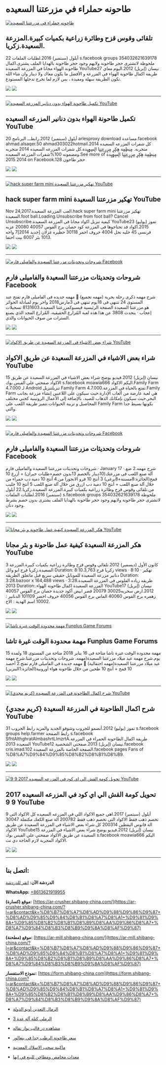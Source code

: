 # طاحونه حملراء في مزرعتنا السعيده

<a href="https://swt.shibang-china.com/?l=ar&img&k=%D8%B7%D8%A7%D8%AD%D9%88%D9%86%D9%87+%D8%AD%D9%85%D9%84%D8%B1%D8%A7%D8%A1+%D9%81%D9%8A+%D9%85%D8%B2%D8%B1%D8%B9%D8%AA%D9%86%D8%A7+%D8%A7%D9%84%D8%B3%D8%B9%D9%8A%D8%AF%D9%87" target="_blank">![طاحونه حملراء في مزرعتنا السعيده](http://static.shibang-china.com/all-800x300/1276.jpg)</a>

## تلقائى وقوس قزح وطائرة زراعية بكميات كبيرة.المزرعة السعيدة.زكريا.
22 أيلول (سبتمبر) 2016.لطلبات الملفات s.facebook groups 354032621639178 ملحوظة لاتشترى حجر طاحونة ولايهم وجود حجر طاحونة بالهدايا الملف يشترى.اكمال طاحونة الهواء مجانا في المزرعة السعيدة YouTube27 نيسان (إبريل) 2012.اليوم معاي طريقة اكمال طاحونة الهواء في المزرعة و الأفضل ما يكون معاك ولا دينار وان شاء الله تكون الطريقة سهلة ومفيدة ، بس لازم لما تخرج تدخلها المستودع.


<a href="https://whatsapp.shibangsoft.com/WhatsApp.php" target="_blank" title="WhatsApp">![](http://static.shibang-china.com/icon/whatsapp.png)</a> <a href="https://swt.shibang-china.com/?l=ar&icon&k=%D8%B7%D8%A7%D8%AD%D9%88%D9%86%D9%87+%D8%AD%D9%85%D9%84%D8%B1%D8%A7%D8%A1+%D9%81%D9%8A+%D9%85%D8%B2%D8%B1%D8%B9%D8%AA%D9%86%D8%A7+%D8%A7%D9%84%D8%B3%D8%B9%D9%8A%D8%AF%D9%87" target="_blank">![](http://static.shibang-china.com/icon/chat-ar.png)</a>

---

<a href="https://swt.shibang-china.com/?l=ar&img&k=%D8%B7%D8%A7%D8%AD%D9%88%D9%86%D9%87+%D8%AD%D9%85%D9%84%D8%B1%D8%A7%D8%A1+%D9%81%D9%8A+%D9%85%D8%B2%D8%B1%D8%B9%D8%AA%D9%86%D8%A7+%D8%A7%D9%84%D8%B3%D8%B9%D9%8A%D8%AF%D9%87" target="_blank">![تكميل طاحونة الهواء بدون دنانير المزرعه السعيده YouTube](http://static.shibang-china.com/all-800x300/965.jpg)</a>

## تكميل طاحونة الهواء بدون دنانير المزرعه السعيده YouTube
20 أيلول (سبتمبر) 2012.رابطـــ البرنامج arlesproxy download مساعدة.facebook ahmad.alsaqer.50 ahmad303022hotmail.كل شفرات المزرعه السعيده 2014 متجربه. مٍنِظٍمٍة هٍكٍرٍ مٍزٍرٍعٍتٍنٍا الٍسٍعٍٍٍٍٍيٍدة.كل شفرات المزرعه السعيده 2014 متجربه ومضمونه 100%شفرات المزرعه السعيده.See more of مٍنِظٍمٍة هٍكٍرٍ مٍزٍرٍعٍتٍنٍا الٍسٍعٍٍٍٍٍيٍدة 2014 2015 on Facebook.128 حجر طاحون


<a href="https://whatsapp.shibangsoft.com/WhatsApp.php" target="_blank" title="WhatsApp">![](http://static.shibang-china.com/icon/whatsapp.png)</a> <a href="https://swt.shibang-china.com/?l=ar&icon&k=%D8%B7%D8%A7%D8%AD%D9%88%D9%86%D9%87+%D8%AD%D9%85%D9%84%D8%B1%D8%A7%D8%A1+%D9%81%D9%8A+%D9%85%D8%B2%D8%B1%D8%B9%D8%AA%D9%86%D8%A7+%D8%A7%D9%84%D8%B3%D8%B9%D9%8A%D8%AF%D9%87" target="_blank">![](http://static.shibang-china.com/icon/chat-ar.png)</a>

---

<a href="https://swt.shibang-china.com/?l=ar&img&k=%D8%B7%D8%A7%D8%AD%D9%88%D9%86%D9%87+%D8%AD%D9%85%D9%84%D8%B1%D8%A7%D8%A1+%D9%81%D9%8A+%D9%85%D8%B2%D8%B1%D8%B9%D8%AA%D9%86%D8%A7+%D8%A7%D9%84%D8%B3%D8%B9%D9%8A%D8%AF%D9%87" target="_blank">![hack super farm mini تهكير مزرعتنا السعيدة YouTube](http://static.shibang-china.com/all-800x300/468.jpg)</a>

## hack super farm mini تهكير مزرعتنا السعيدة YouTube
Nov 24,2017.العب المزرعة السعيدة.hack super farm mini تهكير مزرعتنا السعيدة.foot ball.Loading.Unsubscribe from foot ball? Cancel Unsubscribe.كيفية تنزيل اكواد مجانا فى المزرعة السعيدة YouTube23 تموز (يوليو) 2015.اكواد قد تحتاجوها فى المزرعة كود حصان برج القوس 40057 20080 عزبه فرنسى 45 خليه نحل 4004 خروف احمر 30118 حظيره غزلان [جديد 2014]7 واحه 1013 بئر 6007 بيت احتفا.


<a href="https://whatsapp.shibangsoft.com/WhatsApp.php" target="_blank" title="WhatsApp">![](http://static.shibang-china.com/icon/whatsapp.png)</a> <a href="https://swt.shibang-china.com/?l=ar&icon&k=%D8%B7%D8%A7%D8%AD%D9%88%D9%86%D9%87+%D8%AD%D9%85%D9%84%D8%B1%D8%A7%D8%A1+%D9%81%D9%8A+%D9%85%D8%B2%D8%B1%D8%B9%D8%AA%D9%86%D8%A7+%D8%A7%D9%84%D8%B3%D8%B9%D9%8A%D8%AF%D9%87" target="_blank">![](http://static.shibang-china.com/icon/chat-ar.png)</a>

---

<a href="https://swt.shibang-china.com/?l=ar&img&k=%D8%B7%D8%A7%D8%AD%D9%88%D9%86%D9%87+%D8%AD%D9%85%D9%84%D8%B1%D8%A7%D8%A1+%D9%81%D9%8A+%D9%85%D8%B2%D8%B1%D8%B9%D8%AA%D9%86%D8%A7+%D8%A7%D9%84%D8%B3%D8%B9%D9%8A%D8%AF%D9%87" target="_blank">![شروحات وتحديثات مزرعتنا السعيدة والفاميلى فارم Facebook](http://static.shibang-china.com/all-800x300/905.jpg)</a>

## شروحات وتحديثات مزرعتنا السعيدة والفاميلى فارم Facebook
شرح مهمه ذكرى رحلة بحرية (مهمه تجميع) 🤔 مهمه جديده فى الفاميلى فارم تفتح عند المستوى 24 تتنهى فى 18يوم تنتهى فى 3مارس2018 واخر يوم لمبادلة الجوائز هو.مزرعتنا السعيدة الصفحة الرئيسية فيسبوكمزرعتنا السعيدة.8131603 تسجيلات إعجاب · يتحدث 3808 عن هذا.هذه لعبة المُزارع الحقيقية، المُزارع المجد الذي يصنع السترات من صوف الحيوانات والذي.


<a href="https://whatsapp.shibangsoft.com/WhatsApp.php" target="_blank" title="WhatsApp">![](http://static.shibang-china.com/icon/whatsapp.png)</a> <a href="https://swt.shibang-china.com/?l=ar&icon&k=%D8%B7%D8%A7%D8%AD%D9%88%D9%86%D9%87+%D8%AD%D9%85%D9%84%D8%B1%D8%A7%D8%A1+%D9%81%D9%8A+%D9%85%D8%B2%D8%B1%D8%B9%D8%AA%D9%86%D8%A7+%D8%A7%D9%84%D8%B3%D8%B9%D9%8A%D8%AF%D9%87" target="_blank">![](http://static.shibang-china.com/icon/chat-ar.png)</a>

---

<a href="https://swt.shibang-china.com/?l=ar&img&k=%D8%B7%D8%A7%D8%AD%D9%88%D9%86%D9%87+%D8%AD%D9%85%D9%84%D8%B1%D8%A7%D8%A1+%D9%81%D9%8A+%D9%85%D8%B2%D8%B1%D8%B9%D8%AA%D9%86%D8%A7+%D8%A7%D9%84%D8%B3%D8%B9%D9%8A%D8%AF%D9%87" target="_blank">![شراء بعض الاشياء في المزرعة السعيدة عن طريق الاكواد YouTube](http://static.shibang-china.com/all-800x300/1274.jpg)</a>

## شراء بعض الاشياء في المزرعة السعيدة عن طريق الاكواد YouTube
15 نيسان (إبريل) 2012.فيديو يوضح شراء بعض الاشياء في المزرعة السعيدة عن طريق الاكواد صفحتي علي الفيس بوك s.facebook moawia666 اليكم الاكواد.Family Farm 4.7.000 لـ Android تنزيلتنزيل Family Farm 4.7.000.تمتع بالحياة في المزرعة.Family Farm هي لعبة عارضة من ألعاب الإدارة.حيث سيكون على اللاعبين إنشاء مزرعة بجانب البحر.حيث سيكون بإمكانك الذهاب للصيد، بالإضافة إلى الأعمال الروتينية كجني مختلف المحاصيل و تربية الحيوانات.تتميز طريقة اللعب على Family Farm بكونها بسيط جدا والتي.


<a href="https://whatsapp.shibangsoft.com/WhatsApp.php" target="_blank" title="WhatsApp">![](http://static.shibang-china.com/icon/whatsapp.png)</a> <a href="https://swt.shibang-china.com/?l=ar&icon&k=%D8%B7%D8%A7%D8%AD%D9%88%D9%86%D9%87+%D8%AD%D9%85%D9%84%D8%B1%D8%A7%D8%A1+%D9%81%D9%8A+%D9%85%D8%B2%D8%B1%D8%B9%D8%AA%D9%86%D8%A7+%D8%A7%D9%84%D8%B3%D8%B9%D9%8A%D8%AF%D9%87" target="_blank">![](http://static.shibang-china.com/icon/chat-ar.png)</a>

---

<a href="https://swt.shibang-china.com/?l=ar&img&k=%D8%B7%D8%A7%D8%AD%D9%88%D9%86%D9%87+%D8%AD%D9%85%D9%84%D8%B1%D8%A7%D8%A1+%D9%81%D9%8A+%D9%85%D8%B2%D8%B1%D8%B9%D8%AA%D9%86%D8%A7+%D8%A7%D9%84%D8%B3%D8%B9%D9%8A%D8%AF%D9%87" target="_blank">![شروحات وتحديثات مزرعتنا السعيدة والفاميلى فارم Facebook](http://static.shibang-china.com/all-800x300/1452.jpg)</a>

## شروحات وتحديثات مزرعتنا السعيدة والفاميلى فارم Facebook
شروحات وتحديثات مزرعتنا السعيدة والفاميلى فارم.· January 17 ·.شرح مهمه.2 ضع آلة صنع اللعب فى مزرعتك(10دينار بالخصم 13بدون خصم+طلبات جيران) + أزرع 10 قمح(الجائزة:8مسننة+8برغى) 3 أنتج 10 فرو الانجورا من.4 أنتج 10 دمية دب حمراء من خلال آلة صنع اللعب + أنتج 10 دمية دب ازرق من خلال آلة صنع اللعب 5 أنتج 10 حليب من.تلقائى وقوس قزح وطائرة زراعية بكميات كبيرة.المزرعة السعيدة.زكريا.22 أيلول (سبتمبر) 2016.لطلبات الملفات s.facebook groups 354032621639178 ملحوظة لاتشترى حجر طاحونة ولايهم وجود حجر طاحونة بالهدايا الملف يشترى بدون خصم بشرط وجود دنان.


<a href="https://whatsapp.shibangsoft.com/WhatsApp.php" target="_blank" title="WhatsApp">![](http://static.shibang-china.com/icon/whatsapp.png)</a> <a href="https://swt.shibang-china.com/?l=ar&icon&k=%D8%B7%D8%A7%D8%AD%D9%88%D9%86%D9%87+%D8%AD%D9%85%D9%84%D8%B1%D8%A7%D8%A1+%D9%81%D9%8A+%D9%85%D8%B2%D8%B1%D8%B9%D8%AA%D9%86%D8%A7+%D8%A7%D9%84%D8%B3%D8%B9%D9%8A%D8%AF%D9%87" target="_blank">![](http://static.shibang-china.com/icon/chat-ar.png)</a>

---

<a href="https://swt.shibang-china.com/?l=ar&img&k=%D8%B7%D8%A7%D8%AD%D9%88%D9%86%D9%87+%D8%AD%D9%85%D9%84%D8%B1%D8%A7%D8%A1+%D9%81%D9%8A+%D9%85%D8%B2%D8%B1%D8%B9%D8%AA%D9%86%D8%A7+%D8%A7%D9%84%D8%B3%D8%B9%D9%8A%D8%AF%D9%87" target="_blank">![هكر المزرعة السعيدة كيفية عمل طاحونة و بئر مجانا YouTube](http://static.shibang-china.com/all-800x300/1016.jpg)</a>

## هكر المزرعة السعيدة كيفية عمل طاحونة و بئر مجانا YouTube
3 كانون الأول (ديسمبر) 2012.تلقائى وقوس قزح وطائرة زراعية بكميات كبيرة.المزرعة السعيدة.زكريا فرح ابو وائل Duration: 8:10.زكريا فرح 3,763 views &middot; 8:10 &middot; تهكير دنانير مزرعة السعيدة للموبايل حقيقي سريع قبل ماتغلق الطريقه Duration: 3:28.bazoor x 164,488 views &middot; 3:28.طريقه زياده الفلوس فى المزرعة السعيدة 2013 Duration:.المزرعة السعيدة اكمال طاحونة الهواء YouTube17 نيسان (إبريل) 2012.ارض سحريه30025 20079 قصر ابيض أكود جديدة حصان برج القوس 40057 زهمره برج القوس 40060 الماس برج القوس 40056 خروف اخضر 101109 الدنانير : 10002 اسم الهدية : الاخ.


<a href="https://whatsapp.shibangsoft.com/WhatsApp.php" target="_blank" title="WhatsApp">![](http://static.shibang-china.com/icon/whatsapp.png)</a> <a href="https://swt.shibang-china.com/?l=ar&icon&k=%D8%B7%D8%A7%D8%AD%D9%88%D9%86%D9%87+%D8%AD%D9%85%D9%84%D8%B1%D8%A7%D8%A1+%D9%81%D9%8A+%D9%85%D8%B2%D8%B1%D8%B9%D8%AA%D9%86%D8%A7+%D8%A7%D9%84%D8%B3%D8%B9%D9%8A%D8%AF%D9%87" target="_blank">![](http://static.shibang-china.com/icon/chat-ar.png)</a>

---

<a href="https://swt.shibang-china.com/?l=ar&img&k=%D8%B7%D8%A7%D8%AD%D9%88%D9%86%D9%87+%D8%AD%D9%85%D9%84%D8%B1%D8%A7%D8%A1+%D9%81%D9%8A+%D9%85%D8%B2%D8%B1%D8%B9%D8%AA%D9%86%D8%A7+%D8%A7%D9%84%D8%B3%D8%B9%D9%8A%D8%AF%D9%87" target="_blank">![مهمة محدودة الوقت غيرة تاشا Funplus Game Forums](http://static.shibang-china.com/all-800x300/1257.jpg)</a>

## مهمة محدودة الوقت غيرة تاشا Funplus Game Forums
مهمة محدودة الوقت غيرة تاشا متاحة فى 16 يناير 2018 متاحة من المستوى 18 ولمدة 15 يوم.شرح مهمة عيد ميلاد مزرعتنا السعيدة(مهمه. شروحات وتحديثات مزرعتنا.شرح مهمة عيد ميلاد مزرعتنا السعيدة(مهمه احتفالية) 🤔 مهمه جديدة فى الفاميلى فارم تفتح.2 أحصد 10 قمح + أنتج 10 طحين من خلال طاحونة هواء أوروبية(الجائزة:1البنزين)


<a href="https://whatsapp.shibangsoft.com/WhatsApp.php" target="_blank" title="WhatsApp">![](http://static.shibang-china.com/icon/whatsapp.png)</a> <a href="https://swt.shibang-china.com/?l=ar&icon&k=%D8%B7%D8%A7%D8%AD%D9%88%D9%86%D9%87+%D8%AD%D9%85%D9%84%D8%B1%D8%A7%D8%A1+%D9%81%D9%8A+%D9%85%D8%B2%D8%B1%D8%B9%D8%AA%D9%86%D8%A7+%D8%A7%D9%84%D8%B3%D8%B9%D9%8A%D8%AF%D9%87" target="_blank">![](http://static.shibang-china.com/icon/chat-ar.png)</a>

---

<a href="https://swt.shibang-china.com/?l=ar&img&k=%D8%B7%D8%A7%D8%AD%D9%88%D9%86%D9%87+%D8%AD%D9%85%D9%84%D8%B1%D8%A7%D8%A1+%D9%81%D9%8A+%D9%85%D8%B2%D8%B1%D8%B9%D8%AA%D9%86%D8%A7+%D8%A7%D9%84%D8%B3%D8%B9%D9%8A%D8%AF%D9%87" target="_blank">![شرح اكمال الطاحونة في المزرعة السعيدة {كريم مجدي} YouTube](http://static.shibang-china.com/all-800x300/796.jpg)</a>

## شرح اكمال الطاحونة في المزرعة السعيدة {كريم مجدي} YouTube
31 تموز (يوليو) 2012.أنضمو للجروب وشوفو الجديد والمزيد رابط الجروب s.facebook groups help.farmer رايط الصفحة s.facebook SfhtAlthghratAlmbashrtLlmzrtA.طريقة اكمال الطاحونة الحمراء في المزرعة السعيدة 2013 YouTube12 نيسان (إبريل) 2013.صفحتي الشخصية.facebook cris.imad.102 الصفحة الخاصة بالمزرعة السعيدة.facebook pages Fans of %D8%A7%D9%84%D9%85%D8%B2%D8%B1%D8%B9.


<a href="https://whatsapp.shibangsoft.com/WhatsApp.php" target="_blank" title="WhatsApp">![](http://static.shibang-china.com/icon/whatsapp.png)</a> <a href="https://swt.shibang-china.com/?l=ar&icon&k=%D8%B7%D8%A7%D8%AD%D9%88%D9%86%D9%87+%D8%AD%D9%85%D9%84%D8%B1%D8%A7%D8%A1+%D9%81%D9%8A+%D9%85%D8%B2%D8%B1%D8%B9%D8%AA%D9%86%D8%A7+%D8%A7%D9%84%D8%B3%D8%B9%D9%8A%D8%AF%D9%87" target="_blank">![](http://static.shibang-china.com/icon/chat-ar.png)</a>

---

<a href="https://swt.shibang-china.com/?l=ar&img&k=%D8%B7%D8%A7%D8%AD%D9%88%D9%86%D9%87+%D8%AD%D9%85%D9%84%D8%B1%D8%A7%D8%A1+%D9%81%D9%8A+%D9%85%D8%B2%D8%B1%D8%B9%D8%AA%D9%86%D8%A7+%D8%A7%D9%84%D8%B3%D8%B9%D9%8A%D8%AF%D9%87" target="_blank">![تحويل كومة القش الي اي كود في المزرعه السعيده 2017 9 9 YouTube](http://static.shibang-china.com/all-800x300/798.jpg)</a>

## تحويل كومة القش الي اي كود في المزرعه السعيده 2017 9 9 YouTube
9 أيلول (سبتمبر) 2017.اهي جميع الاكواد اللي في المزرعه السعيده كل الاكواد التى تخصم ذهب فقط الاكواد التى تخصم ذهب فقط 200782 ألة صنع الكعك مكتملة 30047 الة فانوس اليقطين 200314 كل.شراء بعض الاشياء في المزرعة السعيدة عن طريق الاكواد YouTube15 نيسان (إبريل) 2012.فيديو يوضح شراء بعض الاشياء في المزرعة السعيدة عن طريق الاكواد صفحتي علي الفيس بوك s.facebook moawia666 اليكم الاكواد المجربة لازم الحاجة دي تت.


<a href="https://whatsapp.shibangsoft.com/WhatsApp.php" target="_blank" title="WhatsApp">![](http://static.shibang-china.com/icon/whatsapp.png)</a> <a href="https://swt.shibang-china.com/?l=ar&icon&k=%D8%B7%D8%A7%D8%AD%D9%88%D9%86%D9%87+%D8%AD%D9%85%D9%84%D8%B1%D8%A7%D8%A1+%D9%81%D9%8A+%D9%85%D8%B2%D8%B1%D8%B9%D8%AA%D9%86%D8%A7+%D8%A7%D9%84%D8%B3%D8%B9%D9%8A%D8%AF%D9%87" target="_blank">![](http://static.shibang-china.com/icon/chat-ar.png)</a>

---
## اتصل بنا:

**الدردشة الآن:** [انقر للدردشة](https://swt.shibang-china.com?l=ar&contact&k=%D8%B7%D8%A7%D8%AD%D9%88%D9%86%D9%87+%D8%AD%D9%85%D9%84%D8%B1%D8%A7%D8%A1+%D9%81%D9%8A+%D9%85%D8%B2%D8%B1%D8%B9%D8%AA%D9%86%D8%A7+%D8%A7%D9%84%D8%B3%D8%B9%D9%8A%D8%AF%D9%87)

**WhatsApp:**  [+8613621919955](https://whatsapp.shibangsoft.com/WhatsApp.php)

**موقع (كسارة):** [https://ar-crusher.shibang-china.com/](https://ar-crusher.shibang-china.com/?l=ar&contact&k=%D8%B7%D8%A7%D8%AD%D9%88%D9%86%D9%87+%D8%AD%D9%85%D9%84%D8%B1%D8%A7%D8%A1+%D9%81%D9%8A+%D9%85%D8%B2%D8%B1%D8%B9%D8%AA%D9%86%D8%A7+%D8%A7%D9%84%D8%B3%D8%B9%D9%8A%D8%AF%D9%87)

**موقع (مطحنة):** [https://ar-mill.shibang-china.com/](https://ar-mill.shibang-china.com/?l=ar&contact&k=%D8%B7%D8%A7%D8%AD%D9%88%D9%86%D9%87+%D8%AD%D9%85%D9%84%D8%B1%D8%A7%D8%A1+%D9%81%D9%8A+%D9%85%D8%B2%D8%B1%D8%B9%D8%AA%D9%86%D8%A7+%D8%A7%D9%84%D8%B3%D8%B9%D9%8A%D8%AF%D9%87)

**نموذج الاستفسار:** [https://form.shibang-china.com](https://form.shibang-china.com?l=ar&contact&k=%D8%B7%D8%A7%D8%AD%D9%88%D9%86%D9%87+%D8%AD%D9%85%D9%84%D8%B1%D8%A7%D8%A1+%D9%81%D9%8A+%D9%85%D8%B2%D8%B1%D8%B9%D8%AA%D9%86%D8%A7+%D8%A7%D9%84%D8%B3%D8%B9%D9%8A%D8%AF%D9%87)

* [الرمال التعدين أويو الدولة](../31/%D8%A7%D9%84%D8%B1%D9%85%D8%A7%D9%84%20%D8%A7%D9%84%D8%AA%D8%B9%D8%AF%D9%8A%D9%86%20%D8%A3%D9%88%D9%8A%D9%88%20%D8%A7%D9%84%D8%AF%D9%88%D9%84%D8%A9.md)

* [3 الرملي كتلة آلة عدة](../35/3%20%D8%A7%D9%84%D8%B1%D9%85%D9%84%D9%8A%20%D9%83%D8%AA%D9%84%D8%A9%20%D8%A2%D9%84%D8%A9%20%D8%B9%D8%AF%D8%A9.md)

* [مشاهده در قالب نوار نقاله](../35/%D9%85%D8%B4%D8%A7%D9%87%D8%AF%D9%87%20%D8%AF%D8%B1%20%D9%82%D8%A7%D9%84%D8%A8%20%D9%86%D9%88%D8%A7%D8%B1%20%D9%86%D9%82%D8%A7%D9%84%D9%87.md)

* [سعر طاحونة الرطب جدا في بنغالور](../34/%D8%B3%D8%B9%D8%B1%20%D8%B7%D8%A7%D8%AD%D9%88%D9%86%D8%A9%20%D8%A7%D9%84%D8%B1%D8%B7%D8%A8%20%D8%AC%D8%AF%D8%A7%20%D9%81%D9%8A%20%D8%A8%D9%86%D8%BA%D8%A7%D9%84%D9%88%D8%B1.md)

* [ماكينة سحب الاسلاك المعدنية](../33/%D9%85%D8%A7%D9%83%D9%8A%D9%86%D8%A9%20%D8%B3%D8%AD%D8%A8%20%D8%A7%D9%84%D8%A7%D8%B3%D9%84%D8%A7%D9%83%20%D8%A7%D9%84%D9%85%D8%B9%D8%AF%D9%86%D9%8A%D8%A9.md)

* [معدات محامص ومطاحن للبيع في ابها](../32/%D9%85%D8%B9%D8%AF%D8%A7%D8%AA%20%D9%85%D8%AD%D8%A7%D9%85%D8%B5%20%D9%88%D9%85%D8%B7%D8%A7%D8%AD%D9%86%20%D9%84%D9%84%D8%A8%D9%8A%D8%B9%20%D9%81%D9%8A%20%D8%A7%D8%A8%D9%87%D8%A7.md)